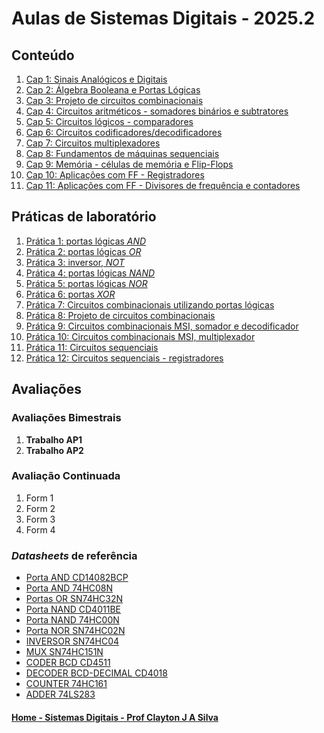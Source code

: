 # Aulas de Sistemas Digitais - 2025.2

## Conteúdo

1. [Cap 1: Sinais Analógicos e Digitais](sisdig_aulas/sistemas_digitais_cap1.md)
2. [Cap 2: Álgebra Booleana e Portas Lógicas](sisdig_aulas/sistemas_digitais_cap2.md)  
3. [Cap 3: Projeto de circuitos combinacionais](sisdig_aulas/sistemas_digitais_cap3.md)
4. [Cap 4: Circuitos aritméticos - somadores binários e subtratores](sisdig_aulas/sistemas_digitais_cap4.md)
5. [Cap 5: Circuitos lógicos - comparadores](sisdig_aulas/sistemas_digitais_cap5.md)
6. [Cap 6: Circuitos codificadores/decodificadores](sisdig_aulas/sistemas_digitais_cap6.md)
7. [Cap 7: Circuitos multiplexadores](sisdig_aulas/sistemas_digitais_cap7.md)
8. [Cap 8: Fundamentos de máquinas sequenciais](sisdig_aulas/sistemas_digitais_cap8.md)
9. [Cap 9: Memória - células de memória e Flip-Flops](sisdig_aulas/sistemas_digitais_cap9.md)
10. [Cap 10: Aplicações com FF - Registradores](sisdig_aulas/sistemas_digitais_cap10.md)
11. [Cap 11: Aplicações com FF - Divisores de frequência e contadores](sisdig_aulas/sistemas_digitais_cap11.md)

## Práticas de laboratório

1. [Prática 1: portas lógicas *AND*](sisdig_aulas/sistemas_digitais_pratica1.md)
2. [Prática 2: portas lógicas *OR*](sisdig_aulas/sistemas_digitais_pratica2.md)
3. [Prática 3: inversor, *NOT*](sisdig_aulas/sistemas_digitais_pratica3.md)
4. [Prática 4: portas lógicas *NAND*](sisdig_aulas/sistemas_digitais_pratica4.md)
5. [Prática 5: portas lógicas *NOR*](sisdig_aulas/sistemas_digitais_pratica5.md)
6. [Prática 6: portas *XOR*](sisdig_aulas/sistemas_digitais_pratica6.md)
7. [Prática 7: Circuitos combinacionais utilizando portas lógicas](sisdig_aulas/sistemas_digitais_pratica7.md)
8. [Prática 8: Projeto de circuitos combinacionais](sisdig_aulas/sistemas_digitais_pratica8.md)
9. [Prática 9: Circuitos combinacionais MSI, somador e decodificador](sisdig_aulas/sistemas_digitais_pratica9.md)
10. [Prática 10: Circuitos combinacionais MSI, multiplexador](sisdig_aulas/sistemas_digitais_pratica10.md)
11. [Prática 11: Circuitos sequenciais](sisdig_aulas/sistemas_digitais_pratica11.md)
12. [Prática 12: Circuitos sequenciais - registradores](sisdig_aulas/sistemas_digitais_pratica12.md)

## Avaliações

### Avaliações Bimestrais

1. **Trabalho AP1**
2. **Trabalho AP2**  

### Avaliação Continuada

1. Form 1
2. Form 2
3. Form 3
4. Form 4

### *Datasheets* de referência  

+ [Porta AND CD14082BCP](sisdig_aulas/sistemas_digitais_datasheet_CD14082BCP_Motorola.pdf)  
+ [Porta AND 74HC08N](sisdig_aulas/sistemas_digitais_datasheet_74HC08N_Philips.pdf)
+ [Portas OR SN74HC32N](sisdig_aulas/sistemas_digitais_datasheet_SN74HC32N_Texas.pdf)  
+ [Porta NAND CD4011BE](sisdig_aulas/sistemas_digitais_datasheet_CD4011BE_Texas.pdf)  
+ [Porta NAND 74HC00N](sisdig_aulas/sistemas_digitais_datasheet_74HC00N_Philips.pdf)
+ [Porta NOR SN74HC02N](sisdig_aulas/sistemas_digitais_datasheet_SN74HC02N_Texas.pdf)
+ [INVERSOR SN74HC04](sisdig_aulas/sistemas_digitais_datasheet_SN74HC04_Philips.pdf)  
+ [MUX SN74HC151N](sisdig_aulas/sistemas_digitais_datasheet_SN74HC151N_Texas.pdf)  
+ [CODER BCD CD4511](sisdig_aulas/sistemas_digitais_datasheet_CD4511_Texas.pdf)  
+ [DECODER BCD-DECIMAL CD4018](sisdig_aulas/sistemas_digitais_datasheet_CD4028_Texas.pdf)  
+ [COUNTER 74HC161](sisdig_aulas/sistemas_digitais_datasheet_74HC161_Philips.pdf)  
+ [ADDER 74LS283](sisdig_aulas/sistemas_digitais_datasheet_74LS283_National.pdf)

#### [Home - Sistemas Digitais - Prof Clayton J A Silva](/sisdig.md)
